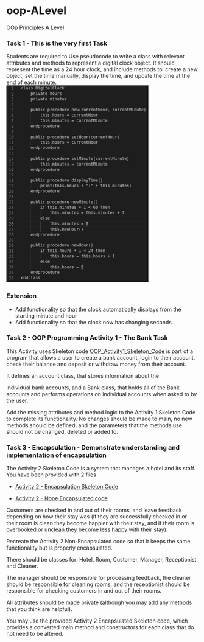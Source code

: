 # oop-ALevel
OOp Principles A Level 

### Task 1 - This is the very first Task 

Students are required to Use pseudocode to write a class with relevant attributes and methods to represent a digital clock object. It should represent the time as a 24 hour clock, and include methods to: create a new object, set the time manually, display the time, and update the time at the end of each minute.
![Task 1 Pseudo Algorithm](oop_Task1_Clock.png)

### Extension
- Add functionality so that the clock automatically displays from the starting minute and hour
- Add functionality so that the clock now has changing seconds.

### Task 2 - OOP Programming Activity 1 - The Bank Task

This Activity uses Skeleton code [OOP_Activity1_Skeleton_Code](OOP_Activity1_skeleton_Code.py) is part of a program that allows a user to create a bank account, login to their account, check their balance and deposit or withdraw money from their account. 

It defines an account class, that stores information about the 

individual bank accounts, and a Bank class, that holds all of the Bank accounts and performs operations on individual accounts when asked to by the user.  
 
Add the missing attributes and method logic to the Activity 1 Skeleton Code to complete its functionality. No changes should be made to main, no new methods should be defined, and the parameters that the methods use should not be changed, deleted or added to. 

### Task 3 - Encapsulation - Demonstrate understanding and implementation of encapsulation
The Activity 2 Skeleton Code is a system that manages a hotel and its staff.  You have been provided with 2 files 
- [Activity 2 - Encapsulation Skeleton Code](Activity2_Encapsulated%20Skeleton.py)

- [Activity 2 - None Encapsulated code](Activity2_None-Encapsulated.py)

Customers are checked in and out of their rooms, and leave feedback depending on how their stay was (if they are successfully checked in or their room is clean they become happier with their stay, and if their room is overbooked or unclean they become less happy with their stay). 

Recreate the Activity 2 Non-Encapsulated code so that it keeps the same functionality but is properly encapsulated.  

There should be classes for: Hotel, Room, Customer, Manager, Receptionist and Cleaner.  

The manager should be responsible for processing feedback, the cleaner should be responsible for cleaning rooms, and the receptionist should be responsible for checking customers in and out of their rooms.  

All attributes should be made private (although you may add any methods that you think are helpful). 

You may use the provided Activity 2 Encapsulated Skeleton code, which provides a converted main method and constructors for each class that do not need to be altered. 